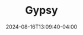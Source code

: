 ---
title: Gypsy
Theatre: Alhambra Theatre & Dining
Venue: Alhambra Theatre
date: 2024-08-16T13:09:40-04:00
opening_date: 2024-08-22
closing_date: 2024-09-29
showtimes:
  - 2024-08-22 12:00:00
  - 2024-08-22 18:00:00
  - 2024-08-23 17:45:00
  - 2024-08-24 12:00:00
  - 2024-08-24 18:00:00
  - 2024-08-25 12:00:00
  - 2024-08-25 18:00:00
  - 2024-08-27 18:00:00
  - 2024-08-28 18:00:00
  - 2024-08-29 18:00:00
  - 2024-08-30 18:00:00
  - 2024-08-31 12:00:00
  - 2024-08-31 18:00:00
  - 2024-09-01 12:00:00
  - 2024-09-01 18:00:00
  - 2024-09-03 18:00:00
  - 2024-09-04 18:00:00
  - 2024-09-05 18:00:00
  - 2024-09-06 18:00:00
  - 2024-09-07 12:00:00
  - 2024-09-07 18:00:00
  - 2024-09-08 12:00:00
  - 2024-09-08 18:00:00
  - 2024-09-10 18:00:00
  - 2024-09-11 18:00:00
  - 2024-09-12 18:00:00
  - 2024-09-13 18:00:00
  - 2024-09-14 12:00:00
  - 2024-09-14 18:00:00
  - 2024-09-15 12:00:00
  - 2024-09-15 18:00:00
  - 2024-09-17 18:00:00
  - 2024-09-18 18:00:00
  - 2024-09-24 18:00:00
  - 2024-09-25 18:00:00
  - 2024-09-26 18:00:00
  - 2024-09-27 18:00:00
  - 2024-09-28 18:00:00
  - 2024-09-29 12:00:00
  - 2024-09-29 18:00:00
featured_image: 2024-Gypsy.webp
featured_image_alt: Poster for Gypsy
featured_image_caption: Poster for 'Gypsy'
featured_image_attr: Alhambra Theatre & Dining
featured_image_attr_link: 
playbill:
Website: 
Tickets: https://sales.alhambrajax.com/100/tickets.shows.html?playID=1459&code=WWW&qty_target=0
cast:
  - Uncle Jocko, Mr. Goldstone, Pastey: Michael Roddy
  - George, Yonkers: Calvin Bernado
  - Baby June: Everly Doyle
  - Baby Louise: Delia Doyle
  - Rose: Lisa Valdini Booth
  - Pop, Kringelein, Man with Cigar: Tom Cassaro
  - Newsboys: 
    - Keegan Carroll
    - Zachary Swartz
    - Kai Zandman
  - Weber, L.A.: Ryan Lemmon
  - Herbie: Pete Clapsis
  - Louise, Cow: Logen Cheatham
  - June: Torie D'Alessandro
  - Tulsa, Phill: Alexander Blanco
  - Miss Cratchitt, Tessie Tura: Katie Nettle
  - Mazeppa, Renee: Kathy Sanders
  - Electra, Cow: Cathy Merkel-Roddy
  - Balloon Girl: Kennedy Swartz
crew:
  - Executive Producer: Tod Booth
  - Vice President of Production: Shain Stroff
  - Director: Tod Booth
  - Choreographer: Maureen Straub Craig
  - Musical Director: Cathy Murphy Giddens
  - Lighting Design: Johnny Pettegrew
  - Set Design: David Dionne
  - Costume Design: 
    - Dorinda Quiles
    - Camala Pitts
  - Sound Design/Technician: Carly Meyer
  - Wig Design: Layla Thurman
  - Set Construction: 
    - Ian Black
    - Kenney Holderfield
  - Company Management: Lisa Valdini Booth
  - Production Management: Sarah Brace
  - Property Master: Patti Eyler
  - Stage Crew: 
    - Ezra Ingram
    - Thaddeus Walker
  - Wardrobe Crew:
    - Layla Thurman
    - Allie Kangas
    - Chelsea Lucas
understudies:
  - Louise, June, Miss Cratchitt, Tessie Tura: Natalie Drake
  - Baby June, Baby Louise: Kennedy Swartz
  - Rose: Katie Nettle
---